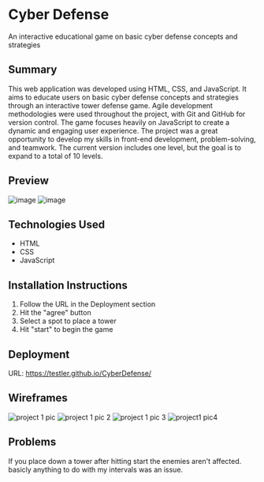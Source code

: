 # Cyber Defense
An interactive educational game on basic cyber defense concepts and strategies

## Summary
This web application was developed using HTML, CSS, and JavaScript. It aims to educate users on basic cyber defense concepts and strategies through an interactive tower defense game. Agile development methodologies were used throughout the project, with Git and GitHub for version control. The game focuses heavily on JavaScript to create a dynamic and engaging user experience. The project was a great opportunity to develop my skills in front-end development, problem-solving, and teamwork. The current version includes one level, but the goal is to expand to a total of 10 levels.

## Preview
![image](https://user-images.githubusercontent.com/7112451/167258458-35a3aa1a-c3eb-4aca-905b-3681f5fc31b3.png)
![image](https://user-images.githubusercontent.com/7112451/167258422-266730b5-c193-424a-9f5f-894dc745d465.png)

## Technologies Used
- HTML
- CSS
- JavaScript

## Installation Instructions
1. Follow the URL in the Deployment section
2. Hit the "agree" button
3. Select a spot to place a tower
4. Hit "start" to begin the game

## Deployment
URL: https://testler.github.io/CyberDefense/

## Wireframes
![project 1 pic](https://user-images.githubusercontent.com/7112451/167258612-cf284ec4-61d0-4064-9619-31f408463c3e.png)
![project 1 pic 2](https://user-images.githubusercontent.com/7112451/167258623-3401f7a3-2f35-4f1b-a9e1-165083f26f78.png)
![project 1 pic 3](https://user-images.githubusercontent.com/7112451/167258627-a5ab7e86-7be5-43c9-9ac3-02b0e735e7d4.png)
![project1 pic4](https://user-images.githubusercontent.com/7112451/167258600-e4dc8c06-c8e5-4b65-b422-2d2d71a6cce2.png)

## Problems
If you place down a tower after hitting start the enemies aren't affected. basicly anything to do with my intervals was an issue.
